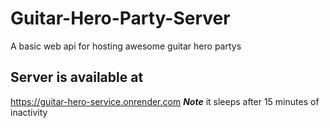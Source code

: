 # Guitar-Hero-Party-Server
A basic web api for hosting awesome guitar hero partys

## Server is available at
https://guitar-hero-service.onrender.com
***Note*** it sleeps after 15 minutes of inactivity
